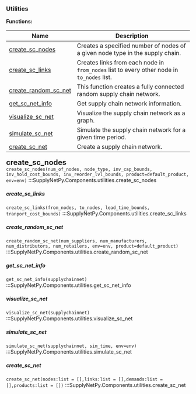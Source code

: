 ### Utilities

__Functions:__

| Name | Description |
| --- | --- |
| [create_sc_nodes](#) | Creates a specified number of nodes of a given node type in the supply chain. |
| [create_sc_links](#create_sc_links) | Creates links from each node in `from_nodes` list to every other node in `to_nodes` list. |
| [create_random_sc_net](#create_random_sc_net) | This function creates a fully connected random supply chain network. |
| [get_sc_net_info](#get_sc_net_info) | Get supply chain network information.  |
| [visualize_sc_net](#visualize_sc_net) | Visualize the supply chain network as a graph. |
| [simulate_sc_net](#simulate_sc_net) | Simulate the supply chain network for a given time period. |
| [create_sc_net](#create_sc_net) | Create a supply chain network. |

<b><span style="font-size:20px;">create_sc_nodes</span></b><br>
`create_sc_nodes(num_of_nodes, node_type, inv_cap_bounds, inv_hold_cost_bounds, inv_reorder_lvl_bounds, product=default_product, env=env)`
:::SupplyNetPy.Components.utilities.create_sc_nodes

##### create_sc_links
`create_sc_links(from_nodes, to_nodes, lead_time_bounds, tranport_cost_bounds)`
:::SupplyNetPy.Components.utilities.create_sc_links

##### create_random_sc_net
`create_random_sc_net(num_suppliers, num_manufacturers, num_distributors, num_retailers, env=env, product=default_product)`
:::SupplyNetPy.Components.utilities.create_random_sc_net

##### get_sc_net_info
`get_sc_net_info(supplychainnet)`
:::SupplyNetPy.Components.utilities.get_sc_net_info

##### visualize_sc_net
`visualize_sc_net(supplychainnet) `
:::SupplyNetPy.Components.utilities.visualize_sc_net

##### simulate_sc_net
`simulate_sc_net(supplychainnet, sim_time, env=env)`
:::SupplyNetPy.Components.utilities.simulate_sc_net

##### create_sc_net
`create_sc_net(nodes:list = [],links:list = [],demands:list = [],products:list = [])`
:::SupplyNetPy.Components.utilities.create_sc_net
